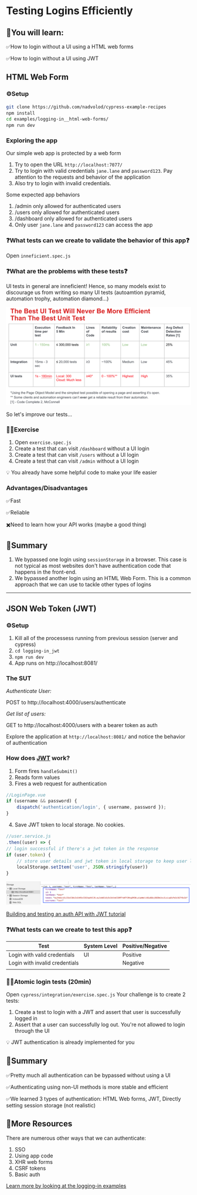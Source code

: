 # Testing Logins Efficiently

## 🧠You will learn:

✅How to login without a UI using a HTML web forms 

✅How to login without a UI using JWT

## HTML Web Form

### ⚙️Setup

```bash
git clone https://github.com/nadvolod/cypress-example-recipes
npm install
cd examples/logging-in__html-web-forms/
npm run dev
```

### Exploring the app

Our simple web app is protected by a web form

1. Try to open the URL `http://localhost:7077/`
2. Try to login with valid credentials `jane.lane` and `password123`. Pay attention to the requests and behavior of the application
3. Also try to login with invalid credentials.

Some expected app behaviors
1. /admin only allowed for authenticated users
2. /users only allowed for authenticated users
2. /dashboard only allowed for authenticated users
3. Only user `jane.lane` and `password123` can access the app


### ❓What tests can we create to validate the behavior of this app❓



Open `inneficient.spec.js` 

### ❓What are the problems with these tests❓

UI tests in general are inneficient! Hence, so many models exist to discourage us from writing so many UI tests (autoamtion pyramid, automation trophy, automation diamond...)

![Testing types comparison](images/testing%20comparison%20chart.png)

So let's improve our tests...

### 🏋️‍♀️Exercise

1. Open `exercise.spec.js`
1. Create a test that can visit `/dashboard` without a UI login
2. Create a test that can visit `/users` without a UI login
3. Create a test that can visit `/admin` without a UI login

💡 You already have some helpful code to make your life easier 

### Advantages/Disadvantages
✅Fast

✅Reliable

✖️Need to learn how your API works (maybe a good thing)

## 📔Summary

1. We bypassed one login using `sessionStorage` in a browser. This case is not typical as most websites don't have authentication code that happens in the front-end.
2. We bypassed another login using an HTML Web Form. This is a common approach that we can use to tackle other types of logins

---

## JSON Web Token (JWT)

### ⚙️Setup
1. Kill all of the processess running from previous session (server and cypress)
2. `cd logging-in_jwt`
3. `npm run dev`
4. App runs on http://localhost:8081/

### The SUT

*Authenticate User:* 


POST to http://localhost:4000/users/authenticate

*Get list of users:*

 GET to http://localhost:4000/users with a bearer token as auth

Explore the application at `http://localhost:8081/` and notice the behavior of authentication

### How does [JWT](https://jwt.io/introduction) work?
1. Form fires `handleSubmit()`
2. Reads form values
3. Fires a web request for authentication

```js
//LoginPage.vue
if (username && password) {
    dispatch('authentication/login', { username, password });
}
```
4. Save JWT token to local storage. No cookies. 

```js
//user.service.js
.then((user) => {
// login successful if there's a jwt token in the response
if (user.token) {
    // store user details and jwt token in local storage to keep user logged in between page refreshes
    localStorage.setItem('user', JSON.stringify(user))
}
```
![tokenAdded](./images/TokenAdded.png )

[Building and testing an auth API with JWT tutorial](https://www.youtube.com/watch?v=klIAT82UtVs)

### ❓What tests can we create to test this app❓

| Test  | System Level  | Positive/Negative  |
|---|---|---|
| Login with valid credentials  | UI  | Positive  |
| Login with invalid credentials  |   | Negative  |
|   |   |   |

### 🏋️‍♀️Atomic login tests (20min)

Open `cypress/integration/exercise.spec.js`
Your challenge is to create 2 tests:
1. Create a test to login with a JWT and assert that user is successfully logged in
2. Assert that a user can successfully log out. You're not allowed to login through the UI

💡 JWT authentication is already implemented for you

## 📝Summary

✅Pretty much all authentication can be bypassed without using a UI

✅Authenticating using non-UI methods is more stable and efficient

✅We learned 3 types of authentication: HTML Web forms, JWT, Directly setting session storage (not realistic)

## 📔More Resources

There are numerous other ways that we can authenticate:
1. SSO
2. Using app code
3. XHR web forms
4. CSRF tokens
5. Basic auth

[Learn more by looking at the logging-in examples](https://github.com/cypress-io/cypress-example-recipes/tree/master/examples)